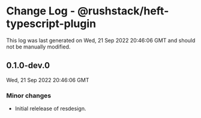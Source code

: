 # Change Log - @rushstack/heft-typescript-plugin

This log was last generated on Wed, 21 Sep 2022 20:46:06 GMT and should not be manually modified.

## 0.1.0-dev.0
Wed, 21 Sep 2022 20:46:06 GMT

### Minor changes

- Initial relelease of resdesign.

